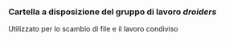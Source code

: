 ### Cartella a disposizione del gruppo di lavoro _droiders_

Utilizzato per lo scambio di file e il lavoro condiviso
